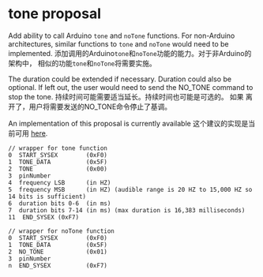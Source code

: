 tone proposal
===

Add ability to call Arduino `tone` and `noTone` functions. For non-Arduino architectures,
similar functions to `tone` and `noTone` would need to be implemented.
添加调用的Arduino`tone`和`noTone`功能的能力。对于非Arduino的架构中，
相似的功能`tone`和`noTone`将需要实施。

The duration could be extended if necessary. Duration could also be optional. If
left out, the user would need to send the NO_TONE command to stop the tone.
持续时间可能需要适当延长。持续时间也可能是可选的。 如果
离开了，用户将需要发送的NO_TONE命令停止了基调。

An implementation of this proposal is currently available
这个建议的实现是当前可用
[here](https://github.com/firmata/arduino/compare/configurable...tone).

```
// wrapper for tone function
0  START_SYSEX        (0xF0)
1  TONE_DATA          (0x5F)
2  TONE               (0x00)
3  pinNumber
4  frequency LSB      (in HZ)
5  frequency MSB      (in HZ) (audible range is 20 HZ to 15,000 HZ so 14 bits is sufficient)
6  duration bits 0-6  (in ms)
7  duration bits 7-14 (in ms) (max duration is 16,383 milliseconds)
11  END_SYSEX (0xF7)
```

```
// wrapper for noTone function
0  START_SYSEX        (0xF0)
1  TONE_DATA          (0x5F)
2  NO_TONE            (0x01)
3  pinNumber
n  END_SYSEX          (0xF7)
```
